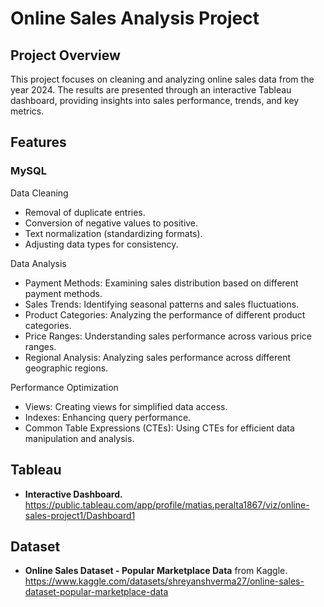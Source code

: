 # Online Sales Analysis Project

## Project Overview
This project focuses on cleaning and analyzing online sales data from the year 2024. The results are presented through an interactive Tableau dashboard, providing insights into sales performance, trends, and key metrics.


## Features

### MySQL
Data Cleaning
- Removal of duplicate entries.
- Conversion of negative values to positive.
- Text normalization (standardizing formats).
- Adjusting data types for consistency.
    
Data Analysis
- Payment Methods: Examining sales distribution based on different payment methods.
- Sales Trends: Identifying seasonal patterns and sales fluctuations.
- Product Categories: Analyzing the performance of different product categories.
- Price Ranges: Understanding sales performance across various price ranges.
- Regional Analysis: Analyzing sales performance across different geographic regions.
  
Performance Optimization
- Views: Creating views for simplified data access.
- Indexes: Enhancing query performance.
- Common Table Expressions (CTEs): Using CTEs for efficient data manipulation and analysis.
  
## Tableau
- **Interactive Dashboard.**
  https://public.tableau.com/app/profile/matias.peralta1867/viz/online-sales-project1/Dashboard1

## Dataset
- **Online Sales Dataset - Popular Marketplace Data** from Kaggle.
  https://www.kaggle.com/datasets/shreyanshverma27/online-sales-dataset-popular-marketplace-data
